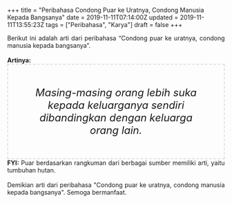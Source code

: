+++
title = "Peribahasa Condong Puar ke Uratnya, Condong Manusia Kepada Bangsanya"
date = 2019-11-11T07:14:00Z
updated = 2019-11-11T13:55:23Z
tags = ["Peribahasa", "Karya"]
draft = false
+++

<div dir="ltr" style="text-align: left;" trbidi="on"><div style="text-align: justify;">Berikut ini adalah arti dari peribahasa “Condong puar ke uratnya, condong manusia kepada bangsanya”.</div><br /><div style="text-align: justify;"><b>Artinya:</b></div><div style="border: 2px dashed #ddd; font-size: 24px; height: auto; margin: 0 auto; padding: 50px; text-align: center; width: auto;"><i>Masing-masing orang lebih suka kepada keluarganya sendiri dibandingkan dengan keluarga orang lain.</i></div><div style="text-align: justify;"><b>FYI:</b> Puar berdasarkan rangkuman dari berbagai sumber memiliki arti, yaitu tumbuhan hutan.<br /><br /></div><div style="text-align: justify;">Demikian arti dari peribahasa "Condong puar ke uratnya, condong manusia kepada bangsanya". Semoga bermanfaat.</div></div>
